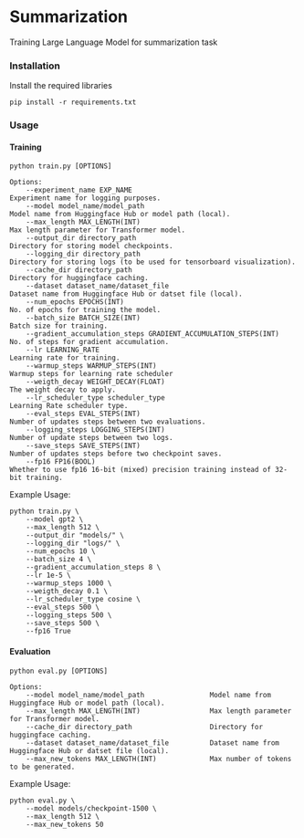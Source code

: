 # Summarization
Training Large Language Model for summarization task

### Installation
Install the required libraries
    
    pip install -r requirements.txt

### Usage
#### Training

    python train.py [OPTIONS]

    Options:
        --experiment_name EXP_NAME                                           Experiment name for logging purposes.
        --model model_name/model_path                                        Model name from Huggingface Hub or model path (local).
        --max_length MAX_LENGTH(INT)                                         Max length parameter for Transformer model.
        --output_dir directory_path                                          Directory for storing model checkpoints.
        --logging_dir directory_path                                         Directory for storing logs (to be used for tensorboard visualization).
        --cache_dir directory_path                                           Directory for huggingface caching.
        --dataset dataset_name/dataset_file                                  Dataset name from Huggingface Hub or datset file (local).
        --num_epochs EPOCHS(INT)                                             No. of epochs for training the model.
        --batch_size BATCH_SIZE(INT)                                         Batch size for training.
        --gradient_accumulation_steps GRADIENT_ACCUMULATION_STEPS(INT)       No. of steps for gradient accumulation.
        --lr LEARNING_RATE                                                   Learning rate for training.
        --warmup_steps WARMUP_STEPS(INT)                                     Warmup steps for learning rate scheduler
        --weigth_decay WEIGHT_DECAY(FLOAT)                                   The weight decay to apply.
        --lr_scheduler_type scheduler_type                                   Learning Rate scheduler type.
        --eval_steps EVAL_STEPS(INT)                                         Number of updates steps between two evaluations.
        --logging_steps LOGGING_STEPS(INT)                                   Number of update steps between two logs.
        --save_steps SAVE_STEPS(INT)                                         Number of updates steps before two checkpoint saves.
        --fp16 FP16(BOOL)                                                    Whether to use fp16 16-bit (mixed) precision training instead of 32-bit training.

Example Usage:

    python train.py \
        --model gpt2 \
        --max_length 512 \
        --output_dir "models/" \
        --logging_dir "logs/" \
        --num_epochs 10 \
        --batch_size 4 \
        --gradient_accumulation_steps 8 \
        --lr 1e-5 \
        --warmup_steps 1000 \
        --weigth_decay 0.1 \
        --lr_scheduler_type cosine \
        --eval_steps 500 \
        --logging_steps 500 \
        --save_steps 500 \
        --fp16 True

#### Evaluation

    python eval.py [OPTIONS]

    Options:
        --model model_name/model_path                Model name from Huggingface Hub or model path (local).
        --max_length MAX_LENGTH(INT)                 Max length parameter for Transformer model.
        --cache_dir directory_path                   Directory for huggingface caching.
        --dataset dataset_name/dataset_file          Dataset name from Huggingface Hub or datset file (local).
        --max_new_tokens MAX_LENGTH(INT)             Max number of tokens to be generated.
        

Example Usage:

    python eval.py \
        --model models/checkpoint-1500 \
        --max_length 512 \
        --max_new_tokens 50
